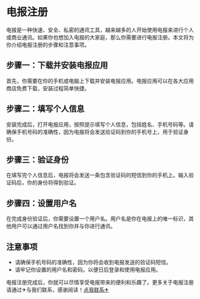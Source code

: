 # 电报注册

电报是一种快速、安全、私密的通讯工具，越来越多的人开始使用电报来进行个人或商业通讯。如果你也想加入电报的大家庭，那么你需要进行电报注册。本文将为你介绍电报注册的步骤和注意事项。

## 步骤一：下载并安装电报应用

首先，你需要在你的手机或电脑上下载并安装电报应用。电报应用可以在各大应用商店免费下载，安装过程简单快捷。

## 步骤二：填写个人信息

安装完成后，打开电报应用，按照提示填写个人信息，包括姓名、手机号码等。请确保手机号码的准确性，因为电报将会发送验证码到你的手机号上，用于验证身份。

## 步骤三：验证身份

在填写完个人信息后，电报将会发送一条包含验证码的短信到你的手机上。输入验证码后，你的身份将得到验证。

## 步骤四：设置用户名

在完成身份验证后，你需要设置一个用户名。用户名是你在电报上的唯一标识，其他用户可以通过用户名找到你并与你进行通讯。

## 注意事项

- 请确保手机号码的准确性，因为你将会收到电报发送的验证码短信。
- 请牢记你设置的用户名和密码，以便日后登录和使用电报应用。

电报注册完成后，你就可以尽情享受电报带来的便利和乐趣了。更多关于电报注册 请通过✈与我们联系，感谢阅读！[点我联系✈](https://gm.k02.cc)